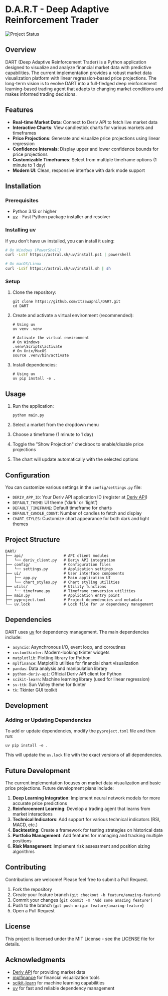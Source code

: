 
# D.A.R.T - Deep Adaptive Reinforcement Trader

![Project Status](https://img.shields.io/badge/status-in%20development-yellow)

## Overview

DART (Deep Adaptive Reinforcement Trader) is a Python application designed to visualize and analyze financial market data with predictive capabilities. The current implementation provides a robust market data visualization platform with linear regression-based price projections. The long-term vision is to evolve DART into a full-fledged deep reinforcement learning-based trading agent that adapts to changing market conditions and makes informed trading decisions.

## Features

- **Real-time Market Data**: Connect to Deriv API to fetch live market data
- **Interactive Charts**: View candlestick charts for various markets and timeframes
- **Price Projections**: Generate and visualize price projections using linear regression
- **Confidence Intervals**: Display upper and lower confidence bounds for price projections
- **Customizable Timeframes**: Select from multiple timeframe options (1 minute to 1 day)
- **Modern UI**: Clean, responsive interface with dark mode support

## Installation

### Prerequisites

- Python 3.13 or higher
- [uv](https://github.com/astral-sh/uv) - Fast Python package installer and resolver

### Installing uv

If you don't have uv installed, you can install it using:

```bash
# On Windows (PowerShell)
curl -LsSf https://astral.sh/uv/install.ps1 | powershell

# On macOS/Linux
curl -LsSf https://astral.sh/uv/install.sh | sh
```

### Setup

1. Clone the repository:
   ```
   git clone https://github.com/ItzSwapnil/DART.git
   cd DART
   ```

2. Create and activate a virtual environment (recommended):
   ```
   # Using uv
   uv venv .venv
   
   # Activate the virtual environment
   # On Windows
   .venv\Scripts\activate
   # On Unix/MacOS
   source .venv/bin/activate
   ```

3. Install dependencies:
   ```
   # Using uv
   uv pip install -e .
   ```

## Usage

1. Run the application:
   ```
   python main.py
   ```

2. Select a market from the dropdown menu
3. Choose a timeframe (1 minute to 1 day)
4. Toggle the "Show Projection" checkbox to enable/disable price projections
5. The chart will update automatically with the selected options

## Configuration

You can customize various settings in the `config/settings.py` file:

- `DERIV_APP_ID`: Your Deriv API application ID (register at [Deriv API](https://api.deriv.com/))
- `DEFAULT_THEME`: UI theme ('dark' or 'light')
- `DEFAULT_TIMEFRAME`: Default timeframe for charts
- `DEFAULT_CANDLE_COUNT`: Number of candles to fetch and display
- `CHART_STYLES`: Customize chart appearance for both dark and light themes

## Project Structure

```
DART/
├── api/                  # API client modules
│   └── deriv_client.py   # Deriv API integration
├── config/               # Configuration files
│   └── settings.py       # Application settings
├── ui/                   # User interface components
│   ├── app.py            # Main application UI
│   └── chart_styles.py   # Chart styling utilities
├── utils/                # Utility functions
│   └── timeframe.py      # Timeframe conversion utilities
├── main.py               # Application entry point
├── pyproject.toml        # Project dependencies and metadata
└── uv.lock               # Lock file for uv dependency management
```

## Dependencies

DART uses [uv](https://github.com/astral-sh/uv) for dependency management. The main dependencies include:

- `asyncio`: Asynchronous I/O, event loop, and coroutines
- `customtkinter`: Modern-looking tkinter widgets
- `matplotlib`: Plotting library for Python
- `mplfinance`: Matplotlib utilities for financial chart visualization
- `pandas`: Data analysis and manipulation library
- `python-deriv-api`: Official Deriv API client for Python
- `scikit-learn`: Machine learning library (used for linear regression)
- `sv-ttk`: Sun Valley theme for tkinter
- `tk`: Tkinter GUI toolkit

## Development

### Adding or Updating Dependencies

To add or update dependencies, modify the `pyproject.toml` file and then run:

```
uv pip install -e .
```

This will update the `uv.lock` file with the exact versions of all dependencies.

## Future Development

The current implementation focuses on market data visualization and basic price projections. Future development plans include:

1. **Deep Learning Integration**: Implement neural network models for more accurate price predictions
2. **Reinforcement Learning**: Develop a trading agent that learns from market interactions
3. **Technical Indicators**: Add support for various technical indicators (RSI, MACD, etc.)
4. **Backtesting**: Create a framework for testing strategies on historical data
5. **Portfolio Management**: Add features for managing and tracking multiple positions
6. **Risk Management**: Implement risk assessment and position sizing algorithms

## Contributing

Contributions are welcome! Please feel free to submit a Pull Request.

1. Fork the repository
2. Create your feature branch (`git checkout -b feature/amazing-feature`)
3. Commit your changes (`git commit -m 'Add some amazing feature'`)
4. Push to the branch (`git push origin feature/amazing-feature`)
5. Open a Pull Request

## License

This project is licensed under the MIT License - see the LICENSE file for details.

## Acknowledgments

- [Deriv API](https://api.deriv.com/) for providing market data
- [mplfinance](https://github.com/matplotlib/mplfinance) for financial visualization tools
- [scikit-learn](https://scikit-learn.org/) for machine learning capabilities
- [uv](https://github.com/astral-sh/uv) for fast and reliable dependency management